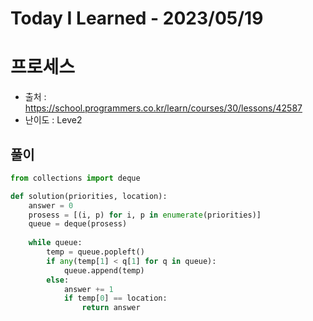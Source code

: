 # Today I Learned - 2023/05/19

# 프로세스
- 출처 : https://school.programmers.co.kr/learn/courses/30/lessons/42587
- 난이도 : Leve2

## 풀이
```python
from collections import deque

def solution(priorities, location):
    answer = 0
    prosess = [(i, p) for i, p in enumerate(priorities)]
    queue = deque(prosess)
    
    while queue:
        temp = queue.popleft()
        if any(temp[1] < q[1] for q in queue):
            queue.append(temp)
        else:
            answer += 1
            if temp[0] == location:
                return answer
```
